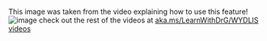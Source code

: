 This image was taken from the video explaining how to use this feature!
![image](https://user-images.githubusercontent.com/1314285/110691657-448d7500-819a-11eb-8a51-91c3d2738608.png)
check out the rest of the videos at [aka.ms/LearnWithDrG/WYDLIS videos](https://aka.ms/LearnWithDrG/WYDLIS_videos)
